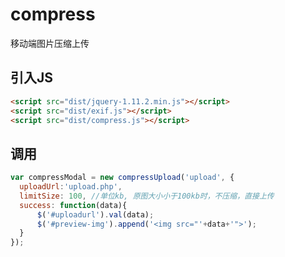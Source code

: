# compress
移动端图片压缩上传

引入JS
------
```html
<script src="dist/jquery-1.11.2.min.js"></script>
<script src="dist/exif.js"></script>
<script src="dist/compress.js"></script>
```
调用
----
```javascript
var compressModal = new compressUpload('upload', {
  uploadUrl:'upload.php',
  limitSize: 100, //单位kb, 原图大小小于100kb时，不压缩，直接上传
  success: function(data){
      $('#uploadurl').val(data);
      $('#preview-img').append('<img src="'+data+'">');
  }
});
```
